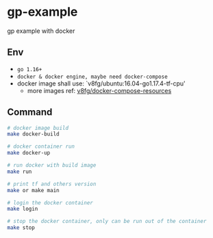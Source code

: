 # gp-example

gp example with docker

## Env

- `go 1.16+`
- `docker & docker engine, maybe need docker-compose`
- docker image shall use: `v8fg/ubuntu:16.04-go1.17.4-tf-cpu'
    - more images ref: [v8fg/docker-compose-resources](https://github.com/v8fg/docker-compose-resources.git)

## Command

```bash
# docker image build
make docker-build

# docker container run
make docker-up

# run docker with build image
make run

# print tf and others version
make or make main

# login the docker container
make login

# stop the docker container, only can be run out of the container
make stop
```
